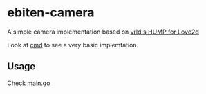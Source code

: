 # ebiten-camera

A simple camera implementation based on [vrld's HUMP for Love2d](https://github.com/vrld/hump)

Look at [cmd](https://github.com/scarycoffee/tree/master/cmd) to see a very basic implemtation.

## Usage

Check [main.go](https://github.com/scarycoffee/blob/master/cmd/main.go)